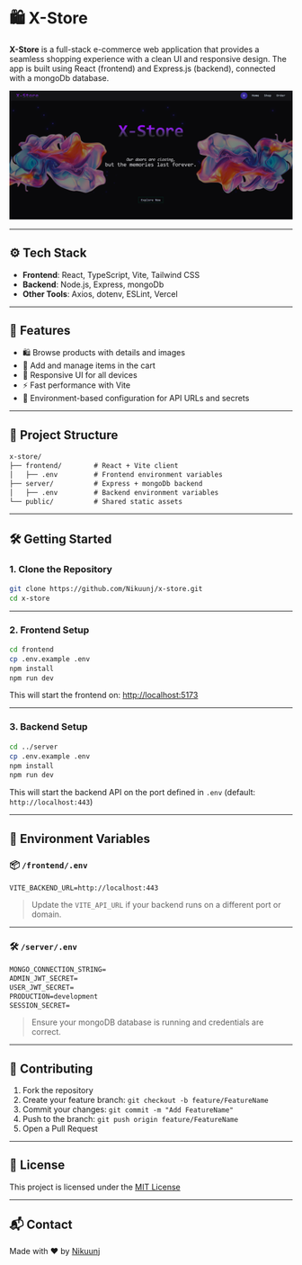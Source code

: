 
# 🛍️ X-Store

**X-Store** is a full-stack e-commerce web application that provides a seamless shopping experience with a clean UI and responsive design. The app is built using React (frontend) and Express.js (backend), connected with a mongoDb database.

![X-Wallet Banner](/public/image.png)


---

## ⚙️ Tech Stack

- **Frontend**: React, TypeScript, Vite, Tailwind CSS
- **Backend**: Node.js, Express, mongoDb
- **Other Tools**: Axios, dotenv, ESLint, Vercel

---

## 🚀 Features

- 🛍️ Browse products with details and images
- 🧺 Add and manage items in the cart
- 📱 Responsive UI for all devices
- ⚡ Fast performance with Vite
- 🔐 Environment-based configuration for API URLs and secrets

---

## 📁 Project Structure

```
x-store/
├── frontend/        # React + Vite client
│   ├── .env         # Frontend environment variables
├── server/          # Express + mongoDb backend
│   ├── .env         # Backend environment variables
└── public/          # Shared static assets
```

---

## 🛠️ Getting Started

### 1. Clone the Repository

```bash
git clone https://github.com/Nikuunj/x-store.git
cd x-store
```

---

### 2. Frontend Setup

```bash
cd frontend
cp .env.example .env
npm install
npm run dev
```

This will start the frontend on: [http://localhost:5173](http://localhost:5173)

---

### 3. Backend Setup

```bash
cd ../server
cp .env.example .env
npm install
npm run dev
```

This will start the backend API on the port defined in `.env` (default: `http://localhost:443`)

---

## 🔐 Environment Variables

### 📦 `/frontend/.env`

```env
VITE_BACKEND_URL=http://localhost:443
```

> Update the `VITE_API_URL` if your backend runs on a different port or domain.

---

### 🛠 `/server/.env`

```env
MONGO_CONNECTION_STRING=
ADMIN_JWT_SECRET=
USER_JWT_SECRET=
PRODUCTION=development
SESSION_SECRET=
```

> Ensure your mongoDB database is running and credentials are correct.

---

## 🤝 Contributing

1. Fork the repository
2. Create your feature branch: `git checkout -b feature/FeatureName`
3. Commit your changes: `git commit -m "Add FeatureName"`
4. Push to the branch: `git push origin feature/FeatureName`
5. Open a Pull Request

---

## 📄 License

This project is licensed under the [MIT License](LICENSE)

---

## 📬 Contact

Made with ❤️ by [Nikuunj](https://github.com/Nikuunj)
